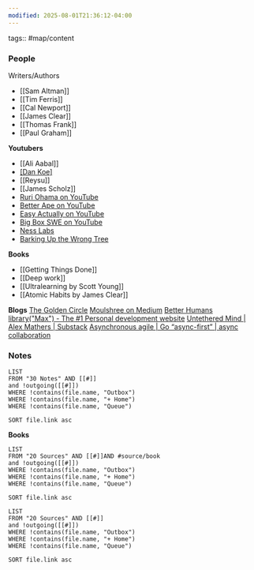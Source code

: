 ```yaml
---
modified: 2025-08-01T21:36:12-04:00
---
```

tags:: #map/content 

### **People**
Writers/Authors
- [[Sam Altman]]
- [[Tim Ferris]]
- [[Cal Newport]]
- [[James Clear]]
- [[Thomas Frank]]
- [[Paul Graham]]

**Youtubers**
- [[Ali Aabal]]
- [[Dan Koe]](<[Dan Koe Talks on YouTube](https://www.youtube.com/@DanKoeTalks)>)
- [[Reysu]]
- [[James Scholz]]
- [Ruri Ohama on YouTube](https://www.youtube.com/@ruriohama/videos)
- [Better Ape on YouTube](https://www.youtube.com/@BetterApe/featured)
- [Easy Actually on YouTube](https://www.youtube.com/@easyactually)
- [Big Box SWE on YouTube](https://www.youtube.com/@bigboxSWE)
- [Ness Labs](https://nesslabs.com/)
- [Barking Up the Wrong Tree](https://bakadesuyo.com/)


**Books**
- [[Getting Things Done]]
- [[Deep work]]
- [[Ultralearning by Scott Young]]
- [[Atomic Habits by James Clear]]

**Blogs**
[The Golden Circle](https://www.thegolden-circle.com/?sort=new)
[Moulshree on Medium](https://medium.com/@moulshree)
[Better Humans](https://betterhumans.pub/)
[library("Max") - The #1 Personal development website](https://library-of-max.com/)
[Untethered Mind | Alex Mathers | Substack](https://www.untetheredmind.co/)
[Asynchronous agile | Go “async-first” | async collaboration](https://www.asyncagile.org/)
### Notes
```dataview
LIST
FROM "30 Notes" AND [[#]]
and !outgoing([[#]])
WHERE !contains(file.name, "Outbox")
WHERE !contains(file.name, "+ Home")
WHERE !contains(file.name, "Queue")

SORT file.link asc
```


**Books**
```dataview
LIST
FROM "20 Sources" AND [[#]]AND #source/book 
and !outgoing([[#]])
WHERE !contains(file.name, "Outbox")
WHERE !contains(file.name, "+ Home")
WHERE !contains(file.name, "Queue")

SORT file.link asc
```



```dataview
LIST
FROM "20 Sources" AND [[#]]
and !outgoing([[#]])
WHERE !contains(file.name, "Outbox")
WHERE !contains(file.name, "+ Home")
WHERE !contains(file.name, "Queue")

SORT file.link asc

```
